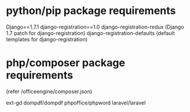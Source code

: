 python/pip package requirements
=================================

Django==1.7.1
django-registration==1.0
django-registration-redux (Django 1.7 patch for django-registration)
django-registration-defaults (default templates for django-registration)



php/composer package requirements
=================================
(refer /officeengine/composer.json)

ext-gd
dompdf/dompdf
phpoffice/phpword
laravel/laravel